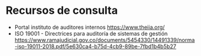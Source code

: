 # Recursos de consulta
- Portal instituto de auditores internos https://www.theiia.org/
- ISO 19001 - Directrices para auditoría de sistemas de gestión https://www.ramajudicial.gov.co/documents/5454330/14491339/norma-iso-19011-2018.pdf/5e630ca4-b75d-4cb9-89be-7fbd1b4b5b27
